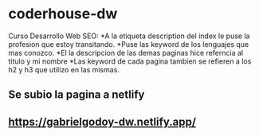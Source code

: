 # coderhouse-dw

Curso Desarrollo Web
SEO:
*A la etiqueta description del index le puse la profesion que estoy transitando.
*Puse las keyword de los lenguajes que mas conozco.
*El la descripcion de las demas paginas hice referncia al titulo y mi nombre
*Las keyword de cada pagina tambien se refieren a los h2 y h3 que utilizo en las mismas.

## Se subio la pagina a netlify

## https://gabrielgodoy-dw.netlify.app/
